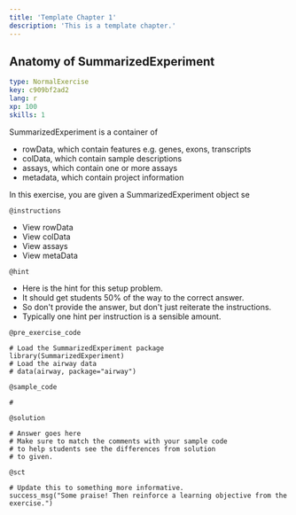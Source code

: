 ```yaml
---
title: 'Template Chapter 1'
description: 'This is a template chapter.'
---
```


## Anatomy of SummarizedExperiment

```yaml
type: NormalExercise
key: c909bf2ad2
lang: r
xp: 100
skills: 1
```

SummarizedExperiment is a container of
- rowData, which contain features e.g. genes, exons, transcripts
- colData, which contain sample descriptions
- assays, which contain one or more assays
- metadata, which contain project information

In this exercise, you are given a SummarizedExperiment object se

`@instructions`
- View rowData
- View colData
- View assays
- View metaData

`@hint`
- Here is the hint for this setup problem. 
- It should get students 50% of the way to the correct answer.
- So don't provide the answer, but don't just reiterate the instructions.
- Typically one hint per instruction is a sensible amount.

`@pre_exercise_code`
```{r}
# Load the SummarizedExperiment package
library(SummarizedExperiment)
# Load the airway data
# data(airway, package="airway")
```

`@sample_code`
```{r}
# 
```

`@solution`
```{r}
# Answer goes here
# Make sure to match the comments with your sample code
# to help students see the differences from solution
# to given.
```

`@sct`
```{r}
# Update this to something more informative.
success_msg("Some praise! Then reinforce a learning objective from the exercise.")
```
